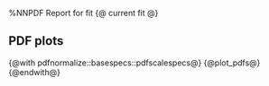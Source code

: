 %NNPDF Report for fit {@ current fit @}

PDF plots
-----------------
{@with pdfnormalize::basespecs::pdfscalespecs@}
{@plot_pdfs@}
{@endwith@}
